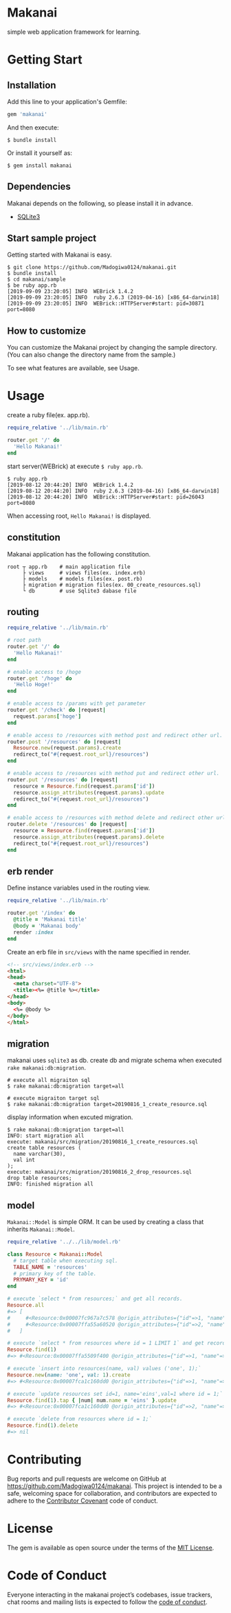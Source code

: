 # Makanai
simple web application framework for learning.

# Getting Start

## Installation

Add this line to your application's Gemfile:

```ruby
gem 'makanai'
```

And then execute:

    $ bundle install

Or install it yourself as:

    $ gem install makanai

## Dependencies

Makanai depends on the following, so please install it in advance.

* [SQLite3](https://www.sqlite.org/index.html)

## Start sample project
Getting started with Makanai is easy.

```
$ git clone https://github.com/Madogiwa0124/makanai.git
$ bundle install
$ cd makanai/sample
$ be ruby app.rb
[2019-09-09 23:20:05] INFO  WEBrick 1.4.2
[2019-09-09 23:20:05] INFO  ruby 2.6.3 (2019-04-16) [x86_64-darwin18]
[2019-09-09 23:20:05] INFO  WEBrick::HTTPServer#start: pid=30871 port=8080
```

## How to customize
You can customize the Makanai project by changing the sample directory. (You can also change the directory name from the sample.)

To see what features are available, see Usage.

# Usage

create a ruby ​​file(ex. app.rb).

``` ruby
require_relative '../lib/main.rb'

router.get '/' do
  'Hello Makanai!'
end
```

start server(WEBrick) at  execute `$ ruby app.rb`.

```
$ ruby app.rb
[2019-08-12 20:44:20] INFO  WEBrick 1.4.2
[2019-08-12 20:44:20] INFO  ruby 2.6.3 (2019-04-16) [x86_64-darwin18]
[2019-08-12 20:44:20] INFO  WEBrick::HTTPServer#start: pid=26043 port=8080
```

When accessing root, `Hello Makanai!` is displayed.

## constitution
Makanai application has the following constitution.

```
root ┬ app.rb    # main application file
     ├ views     # views files(ex. index.erb)
     ├ models    # models files(ex. post.rb)
     ├ migration # migration files(ex. 00_create_resources.sql)
     └ db        # use Sqlite3 dabase file
```

## routing

``` ruby
require_relative '../lib/main.rb'

# root path
router.get '/' do
  'Hello Makanai!'
end

# enable access to /hoge
router.get '/hoge' do
  'Hello Hoge!'
end

# enable access to /params with get parameter
router.get '/check' do |request|
  request.params['hoge']
end

# enable access to /resources with method post and redirect other url.
router.post '/resources' do |request|
  Resource.new(request.params).create
  redirect_to("#{request.root_url}/resources")
end

# enable access to /resources with method put and redirect other url.
router.put '/resources' do |request|
  resource = Resource.find(request.params['id'])
  resource.assign_attributes(request.params).update
  redirect_to("#{request.root_url}/resources")
end

# enable access to /resources with method delete and redirect other url.
router.delete '/resources' do |request|
  resource = Resource.find(request.params['id'])
  resource.assign_attributes(request.params).delete
  redirect_to("#{request.root_url}/resources")
end
```

## erb render

Define instance variables used in the routing view.

``` ruby
require_relative '../lib/main.rb'

router.get '/index' do
  @title = 'Makanai title'
  @body = 'Makanai body'
  render :index
end
```

Create an erb file in `src/views` with the name specified in render.

``` html
<!-- src/views/index.erb -->
<html>
<head>
  <meta charset="UTF-8">
  <title><%= @title %></title>
</head>
<body>
  <%= @body %>
</body>
</html>
```

## migration

makanai uses `sqlite3` as db. create db and migrate schema when executed `rake makanai:db:migration`.

```
# execute all migraiton sql
$ rake makanai:db:migration target=all

# execute migraiton target sql
$ rake makanai:db:migration target=20190816_1_create_resource.sql
```

display information when excuted migration.

```
$ rake makanai:db:migration target=all
INFO: start migration all
execute: makanai/src/migration/20190816_1_create_resources.sql
create table resources (
  name varchar(30),
  val int
);
execute: makanai/src/migration/20190816_2_drop_resources.sql
drop table resources;
INFO: finished migration all
```

## model
`Makanai::Model` is simple ORM.
It can be used by creating a class that inherits `Makanai::Model`.

``` ruby
require_relative '../../lib/model.rb'

class Resource < Makanai::Model
  # target table when executing sql.
  TABLE_NAME = 'resources'
  # primary key of the table.
  PRYMARY_KEY = 'id'
end

# execute `select * from resources;` and get all records.
Resource.all
#=> [
#     #<Resource:0x00007fc967a7c578 @origin_attributes={"id"=>1, "name"=>"one", "val"=>1}, @id=1, @name="one", @val=1>
#     #<Resource:0x00007ffa55a60520 @origin_attributes={"id"=>2, "name"=>"two", "val"=>2}, @id=2, @name="two", @val=2>
#   ]

# execute `select * from resources where id = 1 LIMIT 1` and get record.
Resource.find(1)
#=> #<Resource:0x00007ffa5509f400 @origin_attributes={"id"=>1, "name"=>"one", "val"=>1}, @id=1, @name="one", @val=1>

# execute `insert into resources(name, val) values ('one', 1);`
Resource.new(name: 'one', val: 1).create
#=> #<Resource:0x00007fca1c160dd0 @origin_attributes={"id"=>1, "name"=>"one", "val"=>1}, @id=1, @name="one", @val=1>

# execute `update resources set id=1, name='eins',val=1 where id = 1;`
Resource.find(1).tap { |num| num.name = 'eins' }.update
#=> #<Resource:0x00007fca1c160dd0 @origin_attributes={"id"=>2, "name"=>"zwei", "val"=>2}, @id=6, @name="zwei", @val=2>

# execute `delete from resources where id = 1;`
Resource.find(1).delete
#=> nil
```

# Contributing

Bug reports and pull requests are welcome on GitHub at https://github.com/Madogiwa0124/makanai. This project is intended to be a safe, welcoming space for collaboration, and contributors are expected to adhere to the [Contributor Covenant](http://contributor-covenant.org) code of conduct.

# License

The gem is available as open source under the terms of the [MIT License](https://opensource.org/licenses/MIT).

# Code of Conduct

Everyone interacting in the makanai project’s codebases, issue trackers, chat rooms and mailing lists is expected to follow the [code of conduct](https://github.com/Madogiwa0124/makanai/blob/master/CODE_OF_CONDUCT.md).
